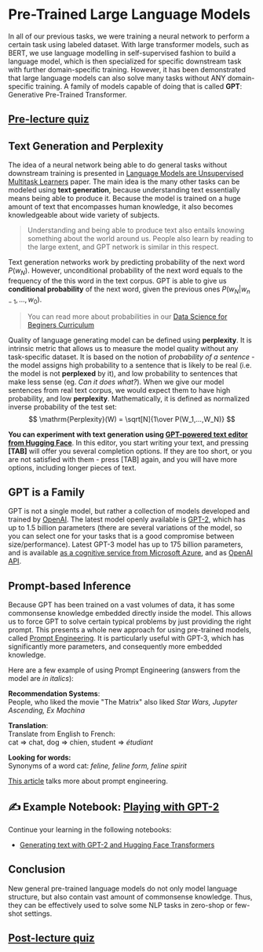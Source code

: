 # Pre-Trained Large Language Models

In all of our previous tasks, we were training a neural network to perform a certain task using labeled dataset. With large transformer models, such as BERT, we use language modelling in self-supervised fashion to build a language model, which is then specialized for specific downstream task with further domain-specific training. However, it has been demonstrated that large language models can also solve many tasks without ANY domain-specific training. A family of models capable of doing that is called **GPT**: Generative Pre-Trained Transformer.

## [Pre-lecture quiz](https://lemon-grass-0b79cf70f.1.azurestaticapps.net/quiz/120)

## Text Generation and Perplexity

The idea of a neural network being able to do general tasks without downstream training is presented in [Language Models are Unsupervised Multitask Learners](https://cdn.openai.com/better-language-models/language_models_are_unsupervised_multitask_learners.pdf) paper. The main idea is the many other tasks can be modeled using **text generation**, because understanding text essentially means being able to produce it. Because the model is trained on a huge amount of text that encompasses human knowledge, it also becomes knowledgeable about wide variety of subjects.

> Understanding and being able to produce text also entails knowing something about the world around us. People  also learn by reading to the large extent, and GPT network is similar in this respect.

Text generation networks work by predicting probability of the next word $P(w_N)$. However, unconditional probability of the next word equals to the frequency of the this word in the text corpus. GPT is able to give us **conditional probability** of the next word, given the previous ones $P(w_N | w_{n-1}, ..., w_0)$.

> You can read more about probabilities in our [Data Science for Beginers Curriculum](https://github.com/microsoft/Data-Science-For-Beginners/tree/main/1-Introduction/04-stats-and-probability)

Quality of language generating model can be defined using **perplexity**. It is intrinsic metric that allows us to measure the model quality without any task-specific dataset. It is based on the notion of *probability of a sentence* - the model assigns high probability to a sentence that is likely to be real (i.e. the model is not **perplexed** by it), and low probability to sentences that make less sense (eg. *Can it does what?*). When we give our model sentences from real text corpus, we would expect them to have high probability, and low **perplexity**. Mathematically, it is defined as normalized inverse probability of the test set:
$$
\mathrm{Perplexity}(W) = \sqrt[N]{1\over P(W_1,...,W_N)}
$$ 

**You can experiment with text generation using [GPT-powered text editor from Hugging Face](https://transformer.huggingface.co/doc/gpt2-large)**. In this editor, you start writing your text, and pressing **[TAB]** will offer you several completion options. If they are too short, or you are not satisfied with them - press [TAB] again, and you will have more options, including longer pieces of text.

## GPT is a Family

GPT is not a single model, but rather a collection of models developed and trained by [OpenAI](http://openai.org). The latest model openly available is [GPT-2](https://huggingface.co/docs/transformers/model_doc/gpt2#openai-gpt2), which has up to 1.5 billion parameters (there are several variations of the model, so you can select one for your tasks that is a good compromise between size/performance). Latest GPT-3 model has up to 175 billion parameters, and is available [as a cognitive service from Microsoft Azure](https://azure.microsoft.com/en-us/services/cognitive-services/openai-service/#overview?WT.mc_id=academic-57639-dmitryso), and as [OpenAI API](https://openai.com/api/).

## Prompt-based Inference

Because GPT has been trained on a vast volumes of data, it has some commonsense knowledge embedded directly inside the model. This allows us to force GPT to solve certain typical problems by just providing the right prompt. This presents a whole new approach for using pre-trained models, called [Prompt Engineering](https://en.wikipedia.org/wiki/Prompt_engineering). It is particularly useful with GPT-3, which has significantly more parameters, and consequently more embedded knowledge.

Here are a few example of using Prompt Engineering (answers from the model are *in italics*):

**Recommendation Systems**:<br/>
People, who liked the movie "The Matrix" also liked *Star Wars, Jupyter Ascending, Ex Machina*

**Translation**:<br/>
Translate from English to French:<br/>
cat => chat, dog => chien, student => *étudiant*

**Looking for words:**<br/>
Synonyms of a word cat: *feline, feline form, feline spirit*

[This article](https://www.gwern.net/GPT-3#prompts-as-programming) talks more about prompt engineering.

## ✍️ Example Notebook: [Playing with GPT-2](GPT-PyTorch.ipynb)

Continue your learning in the following notebooks:

* [Generating text with GPT-2 and Hugging Face Transformers](GPT-PyTorch.ipynb)

## Conclusion

New general pre-trained language models do not only model language structure, but also contain vast amount of commonsense knowledge. Thus, they can be effectively used to solve some NLP tasks in zero-shop or few-shot settings.

## [Post-lecture quiz](https://lemon-grass-0b79cf70f.1.azurestaticapps.net/quiz/220)
